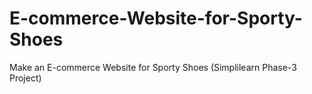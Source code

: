 # E-commerce-Website-for-Sporty-Shoes
Make an E-commerce Website for Sporty Shoes (Simplilearn Phase-3 Project)
